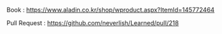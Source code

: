 Book : https://www.aladin.co.kr/shop/wproduct.aspx?ItemId=145772464

Pull Request : https://github.com/neverlish/Learned/pull/218